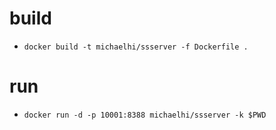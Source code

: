 # build

- `docker build -t michaelhi/ssserver -f Dockerfile .`

# run

- `docker run -d -p 10001:8388 michaelhi/ssserver -k $PWD`
